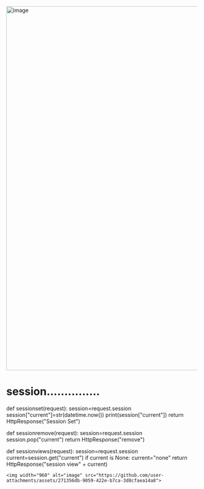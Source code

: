 
<img width="960" alt="image" src="https://github.com/user-attachments/assets/d3b8dd15-3076-4409-944c-f751b4c866c3">

# session...............

def sessionset(request):
    session=request.session
    session["current"]=str(datetime.now())
    print(session["current"])
    return HttpResponse("Session Set")

def sessionremove(request):
    session=request.session
    session.pop("current")
    return HttpResponse("remove")

def sessionviews(request):
    session=request.session
    current=session.get("current")
    if current is None:
        current="none"
    return HttpResponse("session view" + current)

    <img width="960" alt="image" src="https://github.com/user-attachments/assets/271356db-9059-422e-b7ca-3d8cfaea14a8">
